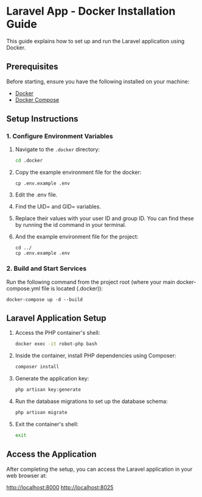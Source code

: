 # Laravel App - Docker Installation Guide

This guide explains how to set up and run the Laravel application using Docker.

## Prerequisites

Before starting, ensure you have the following installed on your machine:

- [Docker](https://www.docker.com/get-started)
- [Docker Compose](https://docs.docker.com/compose/install/)

## Setup Instructions

### 1. Configure Environment Variables

1. Navigate to the `.docker` directory:
   ```bash
   cd .docker

2. Copy the example environment file for the docker:
    ```
    cp .env.example .env

3. Edit the .env file.

4. Find the UID= and GID= variables.

5. Replace their values with your user ID and group ID. You can find these by running the id command in your terminal.

6. And the example environment file for the project:
    ```
   cd ../
   cp .env.example .env

### 2. Build and Start Services

Run the following command from the project root (where your main docker-compose.yml file is located (.docker)):
``` 
docker-compose up -d --build
```
## Laravel Application Setup

1.  Access the PHP container's shell:
    ```bash
    docker exec -it robot-php bash
    ```

2.  Inside the container, install PHP dependencies using Composer:
    ```bash
    composer install
    ```

3.  Generate the application key:
    ```bash
    php artisan key:generate
    ```

4.  Run the database migrations to set up the database schema:
    ```bash
    php artisan migrate
    ```

5. Exit the container's shell:
    ```bash
    exit
    ```

## Access the Application

After completing the setup, you can access the Laravel application in your web browser at:

[http://localhost:8000](http://localhost:8000)
[http://localhost:8025](http://localhost:8025)
